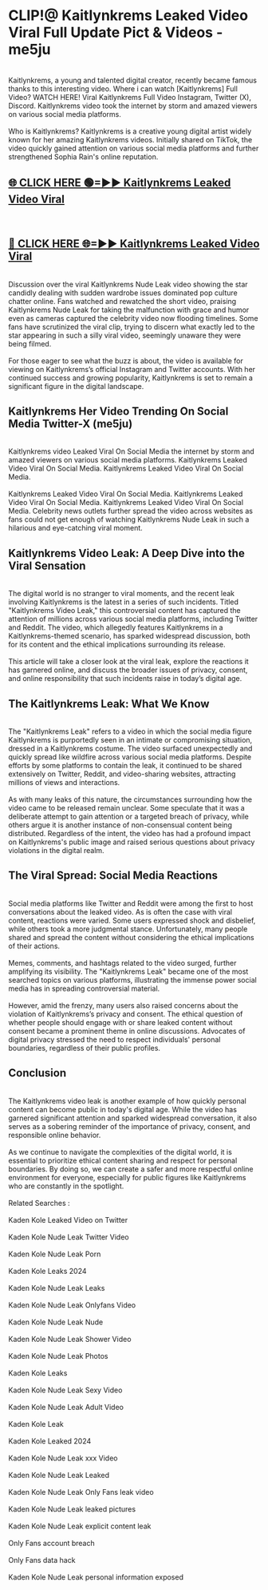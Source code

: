 # CLIP!@ Kaitlynkrems Leaked Video Viral Full Update Pict & Videos - me5ju
<br>
Kaitlynkrems, a young and talented digital creator, recently became famous thanks to this interesting video. Where i can watch [Kaitlynkrems] Full Video? WATCH HERE! Viral Kaitlynkrems Full Video Instagram, Twitter (X), Discord. Kaitlynkrems video took the internet by storm and amazed viewers on various social media platforms.
<br><br>
Who is Kaitlynkrems? Kaitlynkrems is a creative young digital artist widely known for her amazing Kaitlynkrems videos. Initially shared on TikTok, the video quickly gained attention on various social media platforms and further strengthened Sophia Rain's online reputation.
<br>
<h2><a href="https://bestclip.site?title=Kaitlynkrems">🌐 CLICK HERE 🟢=►► Kaitlynkrems Leaked Video Viral</a></h2>
<br>
<h2><a href="https://bestclip.site?title=Kaitlynkrems">🔴 CLICK HERE 🌐=►► Kaitlynkrems Leaked Video Viral</a></h2>
<br>
Discussion over the viral Kaitlynkrems Nude Leak video showing the star candidly dealing with sudden wardrobe issues dominated pop culture chatter online. Fans watched and rewatched the short video, praising Kaitlynkrems Nude Leak for taking the malfunction with grace and humor even as cameras captured the celebrity video now flooding timelines. Some fans have scrutinized the viral clip, trying to discern what exactly led to the star appearing in such a silly viral video, seemingly unaware they were being filmed.
<br><br>
For those eager to see what the buzz is about, the video is available for viewing on Kaitlynkrems’s official Instagram and Twitter accounts. With her continued success and growing popularity, Kaitlynkrems is set to remain a significant figure in the digital landscape.
<br>
<h2>Kaitlynkrems Her Video Trending On Social Media Twitter-X (me5ju)</h2>
<br>
Kaitlynkrems video Leaked Viral On Social Media the internet by storm and amazed viewers on various social media platforms. Kaitlynkrems Leaked Video Viral On Social Media. Kaitlynkrems Leaked Video Viral On Social Media.
<br><br>
Kaitlynkrems Leaked Video Viral On Social Media. Kaitlynkrems Leaked Video Viral On Social Media. Kaitlynkrems Leaked Video Viral On Social Media. Celebrity news outlets further spread the video across websites as fans could not get enough of watching Kaitlynkrems Nude Leak in such a hilarious and eye-catching viral moment.
<br>
<h2>Kaitlynkrems Video Leak: A Deep Dive into the Viral Sensation</h2>
<br>
The digital world is no stranger to viral moments, and the recent leak involving Kaitlynkrems is the latest in a series of such incidents. Titled "Kaitlynkrems Video Leak," this controversial content has captured the attention of millions across various social media platforms, including Twitter and Reddit. The video, which allegedly features Kaitlynkrems in a Kaitlynkrems-themed scenario, has sparked widespread discussion, both for its content and the ethical implications surrounding its release.
<br><br>
This article will take a closer look at the viral leak, explore the reactions it has garnered online, and discuss the broader issues of privacy, consent, and online responsibility that such incidents raise in today’s digital age.
<br>
<h2>The Kaitlynkrems Leak: What We Know</h2>
<br>
The "Kaitlynkrems Leak" refers to a video in which the social media figure Kaitlynkrems is purportedly seen in an intimate or compromising situation, dressed in a Kaitlynkrems costume. The video surfaced unexpectedly and quickly spread like wildfire across various social media platforms. Despite efforts by some platforms to contain the leak, it continued to be shared extensively on Twitter, Reddit, and video-sharing websites, attracting millions of views and interactions.
<br><br>
As with many leaks of this nature, the circumstances surrounding how the video came to be released remain unclear. Some speculate that it was a deliberate attempt to gain attention or a targeted breach of privacy, while others argue it is another instance of non-consensual content being distributed. Regardless of the intent, the video has had a profound impact on Kaitlynkrems's public image and raised serious questions about privacy violations in the digital realm.
<br>
<h2>The Viral Spread: Social Media Reactions</h2>
<br>
Social media platforms like Twitter and Reddit were among the first to host conversations about the leaked video. As is often the case with viral content, reactions were varied. Some users expressed shock and disbelief, while others took a more judgmental stance. Unfortunately, many people shared and spread the content without considering the ethical implications of their actions.
<br><br>
Memes, comments, and hashtags related to the video surged, further amplifying its visibility. The "Kaitlynkrems Leak" became one of the most searched topics on various platforms, illustrating the immense power social media has in spreading controversial material.
<br><br>
However, amid the frenzy, many users also raised concerns about the violation of Kaitlynkrems’s privacy and consent. The ethical question of whether people should engage with or share leaked content without consent became a prominent theme in online discussions. Advocates of digital privacy stressed the need to respect individuals' personal boundaries, regardless of their public profiles.
<br>
<h2>Conclusion</h2>
<br>
The Kaitlynkrems video leak is another example of how quickly personal content can become public in today's digital age. While the video has garnered significant attention and sparked widespread conversation, it also serves as a sobering reminder of the importance of privacy, consent, and responsible online behavior.
<br><br>
As we continue to navigate the complexities of the digital world, it is essential to prioritize ethical content sharing and respect for personal boundaries. By doing so, we can create a safer and more respectful online environment for everyone, especially for public figures like Kaitlynkrems who are constantly in the spotlight.
<br><br>
Related Searches :
<br><br>
Kaden Kole Leaked Video on Twitter
<br><br>
Kaden Kole Nude Leak Twitter Video
<br><br>
Kaden Kole Nude Leak Porn
<br><br>
Kaden Kole Leaks 2024
<br><br>
Kaden Kole Nude Leak Leaks
<br><br>
Kaden Kole Nude Leak Onlyfans Video
<br><br>
Kaden Kole Nude Leak Nude
<br><br>
Kaden Kole Nude Leak Shower Video
<br><br>
Kaden Kole Nude Leak Photos
<br><br>
Kaden Kole Leaks
<br><br>
Kaden Kole Nude Leak Sexy Video
<br><br>
Kaden Kole Nude Leak Adult Video
<br><br>
Kaden Kole Leak
<br><br>
Kaden Kole Leaked 2024
<br><br>
Kaden Kole Nude Leak xxx Video
<br><br>
Kaden Kole Nude Leak Leaked
<br><br>
Kaden Kole Nude Leak Only Fans leak video
<br><br>
Kaden Kole Nude Leak leaked pictures
<br><br>
Kaden Kole Nude Leak explicit content leak
<br><br>
Only Fans account breach
<br><br>
Only Fans data hack
<br><br>
Kaden Kole Nude Leak personal information exposed